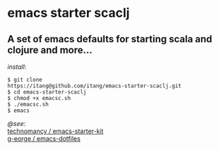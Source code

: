 # emacs starter scaclj
A set of emacs defaults for starting scala and clojure and more...
---------------------
*install*:  

    $ git clone
    https://itang@github.com/itang/emacs-starter-scaclj.git  
    $ cd emacs-starter-scaclj  
    $ chmod +x emacsc.sh  
    $ ./emacsc.sh  
    $ emacs


*@see*:  
[technomancy /
emacs-starter-kit](https://github.com/technomancy/emacs-starter-kit)  
[g-eorge / emacs-dotfiles](https://github.com/g-eorge/emacs-dotfiles)  


